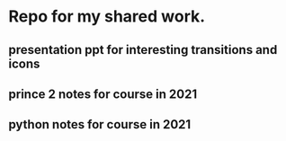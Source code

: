 # Repo for my shared work.

## presentation ppt for interesting transitions and icons
## prince 2 notes for course in 2021
## python notes for course in 2021

